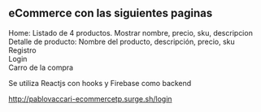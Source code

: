 ## eCommerce con las siguientes paginas

Home: Listado de 4 productos. 
Mostrar nombre, precio, sku, descripcion <br>
Detalle de producto: Nombre del producto, descripción, precio, sku<br>
Registro<br>
Login<br>
Carro de la compra <br>

Se utiliza Reactjs con hooks y Firebase como backend

http://pablovaccari-ecommercetp.surge.sh/login


